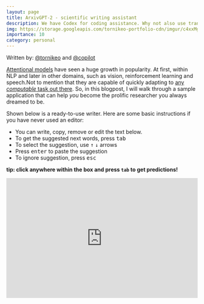 ```yaml
---
layout: page
title: ArxivGPT-2 - scientific writing assistant
description: We have Codex for coding assistance. Why not also use transformers for assiting with scientific writing? This is where this project comes in.
img: https://storage.googleapis.com/tornikeo-portfolio-cdn/imgur/c4xxMg4.gif
importance: 10
category: personal
---
```




Written by: [@tornikeo](https://github.com/tornikeo) and [@copilot](https://copilot.github.com/)

[Attentional models](https://arxiv.org/abs/1706.03762) have seen a huge growth in popularity. At first, within NLP and later in other domains, such as vision, reinforcement learning and speech.Not to mention that they are capable of quickly adapting to [any *computable* task out there](https://arxiv.org/abs/2103.05247). So, in this blogpost, I will walk through a sample application that can help *you* become the prolific researcher you always dreamed to be.


Shown below is a ready-to-use writer. Here are some basic instructions if you have never used an editor:
- You can write, copy, remove or edit the text below.
- To get the suggested next words, press <kbd>tab</kbd>
- To select the suggestion, use <kbd>↑</kbd> <kbd>↓</kbd> arrows
- Press <kbd>enter</kbd> to paste the suggestion
- To ignore suggestion, press <kbd>esc</kbd>

**tip: click anywhere within the box and press `tab` to get predictions!**

<iframe width="100%" height="315"  frameborder="0" allowfullscreen src="https://tornikeo.github.io/blogs-for-the-blog-god/"></iframe>